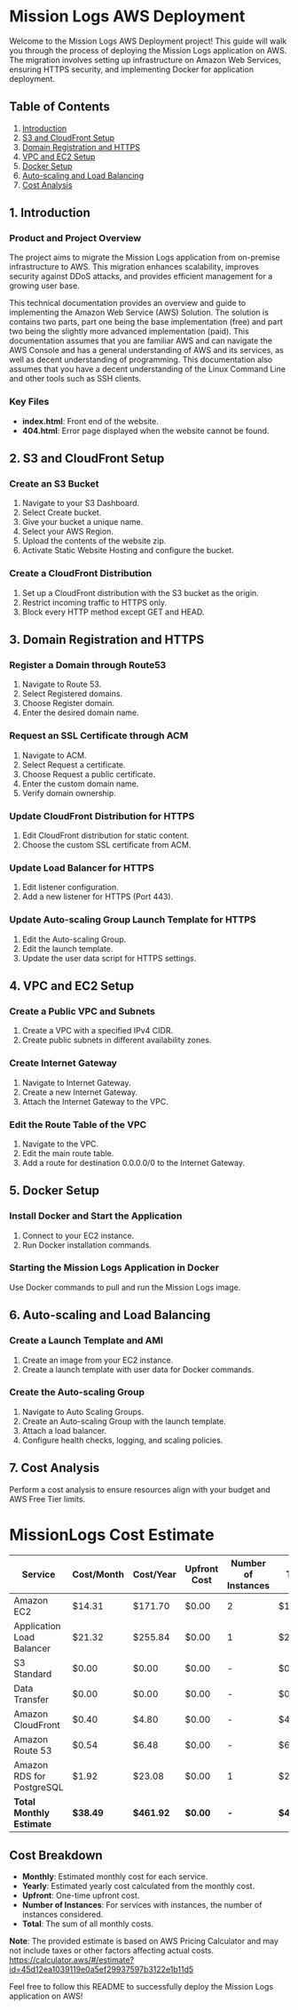 # Mission Logs AWS Deployment

Welcome to the Mission Logs AWS Deployment project! This guide will walk you through the process of deploying the Mission Logs application on AWS. The migration involves setting up infrastructure on Amazon Web Services, ensuring HTTPS security, and implementing Docker for application deployment.

## Table of Contents

1. [Introduction](#1-introduction)
2. [S3 and CloudFront Setup](#2-s3-and-cloudfront-setup)
3. [Domain Registration and HTTPS](#3-domain-registration-and-https)
4. [VPC and EC2 Setup](#4-vpc-and-ec2-setup)
5. [Docker Setup](#5-docker-setup)
6. [Auto-scaling and Load Balancing](#6-auto-scaling-and-load-balancing)
7. [Cost Analysis](#7-cost-analysis)

## 1. Introduction

### Product and Project Overview

The project aims to migrate the Mission Logs application from on-premise infrastructure to AWS. This migration enhances scalability, improves security against DDoS attacks, and provides efficient management for a growing user base.

This technical documentation provides an overview and guide to implementing the Amazon Web Service (AWS) Solution. The solution is contains two parts, part one being the base implementation (free) and part two being 
the slightly more advanced implementation (paid). This documentation assumes that you are familiar AWS and can navigate the AWS Console and has a general understanding of AWS and its services, as well as decent understanding of programming.
This documentation also assumes that you have a decent understanding of the Linux Command Line and other tools such as SSH clients.
### Key Files

- **index.html**: Front end of the website.
- **404.html**: Error page displayed when the website cannot be found.

## 2. S3 and CloudFront Setup

### Create an S3 Bucket

1. Navigate to your S3 Dashboard.
2. Select Create bucket.
3. Give your bucket a unique name.
4. Select your AWS Region.
5. Upload the contents of the website zip.
6. Activate Static Website Hosting and configure the bucket.

### Create a CloudFront Distribution

1. Set up a CloudFront distribution with the S3 bucket as the origin.
2. Restrict incoming traffic to HTTPS only.
3. Block every HTTP method except GET and HEAD.

## 3. Domain Registration and HTTPS

### Register a Domain through Route53

1. Navigate to Route 53.
2. Select Registered domains.
3. Choose Register domain.
4. Enter the desired domain name.

### Request an SSL Certificate through ACM

1. Navigate to ACM.
2. Select Request a certificate.
3. Choose Request a public certificate.
4. Enter the custom domain name.
5. Verify domain ownership.

### Update CloudFront Distribution for HTTPS

1. Edit CloudFront distribution for static content.
2. Choose the custom SSL certificate from ACM.

### Update Load Balancer for HTTPS

1. Edit listener configuration.
2. Add a new listener for HTTPS (Port 443).

### Update Auto-scaling Group Launch Template for HTTPS

1. Edit the Auto-scaling Group.
2. Edit the launch template.
3. Update the user data script for HTTPS settings.

## 4. VPC and EC2 Setup

### Create a Public VPC and Subnets

1. Create a VPC with a specified IPv4 CIDR.
2. Create public subnets in different availability zones.

### Create Internet Gateway

1. Navigate to Internet Gateway.
2. Create a new Internet Gateway.
3. Attach the Internet Gateway to the VPC.

### Edit the Route Table of the VPC

1. Navigate to the VPC.
2. Edit the main route table.
3. Add a route for destination 0.0.0.0/0 to the Internet Gateway.

## 5. Docker Setup

### Install Docker and Start the Application

1. Connect to your EC2 instance.
2. Run Docker installation commands.

### Starting the Mission Logs Application in Docker

Use Docker commands to pull and run the Mission Logs image.

## 6. Auto-scaling and Load Balancing

### Create a Launch Template and AMI

1. Create an image from your EC2 instance.
2. Create a launch template with user data for Docker commands.

### Create the Auto-scaling Group

1. Navigate to Auto Scaling Groups.
2. Create an Auto-scaling Group with the launch template.
3. Attach a load balancer.
4. Configure health checks, logging, and scaling policies.

## 7. Cost Analysis

Perform a cost analysis to ensure resources align with your budget and AWS Free Tier limits.

# MissionLogs Cost Estimate

| Service                      | Cost/Month | Cost/Year | Upfront Cost | Number of Instances | Total         |
|------------------------------|------------|-----------|--------------|----------------------|---------------|
| Amazon EC2                   | $14.31     | $171.70   | $0.00        | 2                    | $171.70       |
| Application Load Balancer    | $21.32     | $255.84   | $0.00        | 1                    | $255.84       |
| S3 Standard                  | $0.00      | $0.00     | $0.00        | -                    | $0.00         |
| Data Transfer                | $0.00      | $0.00     | $0.00        | -                    | $0.00         |
| Amazon CloudFront            | $0.40      | $4.80     | $0.00        | -                    | $4.80         |
| Amazon Route 53              | $0.54      | $6.48     | $0.00        | -                    | $6.48         |
| Amazon RDS for PostgreSQL    | $1.92      | $23.08    | $0.00        | 1                    | $23.08        |
| **Total Monthly Estimate**   | **$38.49**  | **$461.92**| **$0.00**  | **-**                | **$461.92**   |

## Cost Breakdown

- **Monthly**: Estimated monthly cost for each service.
- **Yearly**: Estimated yearly cost calculated from the monthly cost.
- **Upfront**: One-time upfront cost.
- **Number of Instances**: For services with instances, the number of instances considered.
- **Total**: The sum of all monthly costs.

**Note**: The provided estimate is based on AWS Pricing Calculator and may not include taxes or other factors affecting actual costs.
https://calculator.aws/#/estimate?id=45d12ea1039119e0a5ef29937597b3122e1b11d5

Feel free to follow this README to successfully deploy the Mission Logs application on AWS! 
